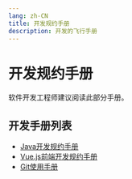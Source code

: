 ```yaml
---
lang: zh-CN
title: 开发规约手册
description: 开发的飞行手册
---
```


# 开发规约手册

软件开发工程师建议阅读此部分手册。

## 开发手册列表

* [Java开发规约手册](java.md)
* [Vue.js前端开发规约手册](vue.md)
* [Git使用手册](git.md)
